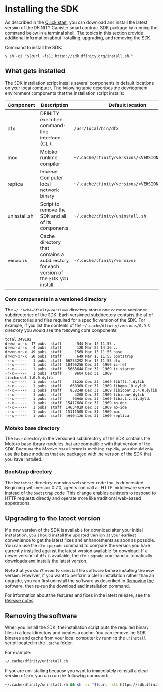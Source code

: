 # Installing the SDK

As described in the [Quick start](../quickstart/hello10mins.md), you can download and install the latest version of the DFINITY Canister smart contract SDK package by running the command below in a terminal shell. The topics in this section provide additional information about installing, upgrading, and removing the SDK.

Command to install the SDK:

    $ sh -ci "$(curl -fsSL https://sdk.dfinity.org/install.sh)"

## What gets installed

The SDK installation script installs several components in default locations on your local computer. The following table describes the development environment components that the installation script installs:

| Component    | Description                                                                                        | Default location                              |
|--------------|----------------------------------------------------------------------------------------------------|-----------------------------------------------|
| dfx          | DFINITY execution command-line interface (CLI)                                                     | `/usr/local/bin/dfx`                          |
| moc          | Motoko runtime compiler                                                                            | `~/.cache/dfinity/versions/<VERSION>/moc`     |
| replica      | Internet Computer local network binary                                                             | `~/.cache/dfinity/versions/<VERSION>/replica` |
| uninstall.sh | Script to remove the SDK and all of its components                                    | `~/.cache/dfinity/uninstall.sh`               |
| versions     | Cache directory that contains a subdirectory for each version of the SDK you install. | `~/.cache/dfinity/versions`                   |

### Core components in a versioned directory

The `~/.cache/dfinity/versions` directory stores one or more versioned subdirectories of the SDK. Each versioned subdirectory contains the all of the directories and files required for a specific version of the SDK. For example, if you list the contents of the `~/.cache/dfinity/versions/0.9.3` directory you would see the following core components:

    total 349192
    drwxr-xr-x  17 pubs  staff       544 Mar 15 11:55 .
    drwxr-xr-x   4 pubs  staff       128 Mar 25 14:36 ..
    drwxr-xr-x  49 pubs  staff      1568 Mar 15 11:55 base
    drwxr-xr-x  20 pubs  staff       640 Mar 15 11:55 bootstrap
    -r-x------   1 pubs  staff  66253292 Mar 15 11:55 dfx
    -r-x------   1 pubs  staff  10496256 Dec 31  1969 ic-ref
    -r-x------   1 pubs  staff   5663644 Dec 31  1969 ic-starter
    -r-x------   1 pubs  staff      9604 Dec 31  1969 libcharset.1.0.0.dylib
    -r-x------   1 pubs  staff     38220 Dec 31  1969 libffi.7.dylib
    -r-x------   1 pubs  staff    668300 Dec 31  1969 libgmp.10.dylib
    -r-x------   1 pubs  staff    958248 Dec 31  1969 libiconv.2.4.0.dylib
    -r-x------   1 pubs  staff      4200 Dec 31  1969 libiconv.dylib
    -r-x------   1 pubs  staff     96900 Dec 31  1969 libz.1.2.11.dylib
    -r-x------   1 pubs  staff  15417684 Dec 31  1969 mo-doc
    -r-x------   1 pubs  staff  14634020 Dec 31  1969 mo-ide
    -r-x------   1 pubs  staff  15111508 Dec 31  1969 moc
    -r-x------   1 pubs  staff  49404128 Dec 31  1969 replica

### Motoko base directory

The `base` directory in the versioned subdirectory of the SDK contains the Motoko base library modules that are compatible with that version of the SDK. Because the Motoko base library is evolving rapidly, you should only use the base modules that are packaged with the version of the SDK that you have installed.

### Bootstrap directory

The `bootstrap` directory contains web server code that is deprecated. Beginning with version 0.7.0, agents can call an HTTP middleware server instead of the `bootstrap` code. This change enables canisters to respond to HTTP requests directly and operate more like traditional web-based applications.

## Upgrading to the latest version

If a new version of the SDK is available for download after your initial installation, you should install the updated version at your earliest convenience to get the latest fixes and enhancements as soon as possible. You can use the `dfx upgrade` command to compare the version you have currently installed against the latest version available for download. If a newer version of `dfx` is available, the `dfx upgrade` command automatically downloads and installs the latest version.

Note that you don’t need to uninstall the software before installing the new version. However, if you want to perform a clean installation rather than an upgrade, you can first uninstall the software as described in [Removing the software](#remove), then re-run the download and installation command.

For information about the features and fixes in the latest release, see the [Release notes](../good-to-know/release-notes/sdk-release-notes.md).

## Removing the software

When you install the SDK, the installation script puts the required binary files in a local directory and creates a cache. You can remove the SDK binaries and cache from your local computer by running the `uninstall` script located in the `.cache` folder.

For example:

``` bash
~/.cache/dfinity/uninstall.sh
```

If you are uninstalling because you want to immediately reinstall a clean version of `dfx`, you can run the following command:

``` bash
~/.cache/dfinity/uninstall.sh && sh -ci "$(curl -sSL https://sdk.dfinity.org/install.sh)"
```
